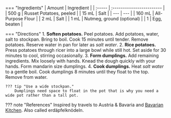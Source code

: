 === "Ingredients"
    | Amount | Ingredient                |
    | :----- | :------------------------ |
    | 500 g  | Russet Potatoes, peeled   |
    | 15 mL  | Salt                      |
    | ---    | ---                       |
    | 160 mL | All-Purpose Flour         |
    | 2 mL   | Salt                      |
    | 1 mL   | Nutmeg, ground (optional) |
    | 1      | Egg, beaten               |

=== "Directions"
    1. **Soften potatoes.** Peel potatoes. Add potatoes, water, salt to stockpan. Bring to boil. Cook 15 minutes until tender. Remove potatoes. Reserve water in pan for later as *salt water*.
    2. **Rice potatoes.** Press potatoes through ricer into a large bowl while still hot. Set aside for 30 minutes to cool, stirring occasionally.
    3. **Form dumplings.** Add remaining ingredients. Mix loosely with hands. Knead the dough quickly with your hands. Form mandarin size dumplings.
    4. **Cook dumplings.** Heat *salt water* to a gentle boil. Cook dumplings 8 minutes until they float to the top. Remove from water.

    ??? tip "Use a wide stockpan."
        Dumplings need space to float in the pot that is why you need a wide pot rather than a tall pot.

??? note "References"
    Inspired by travels to Austria & Bavaria and [Bavarian Kitchen](http://www.bavariankitchen.com/sides/knoedel.aspx). Also called erdäpfelknödeln.
